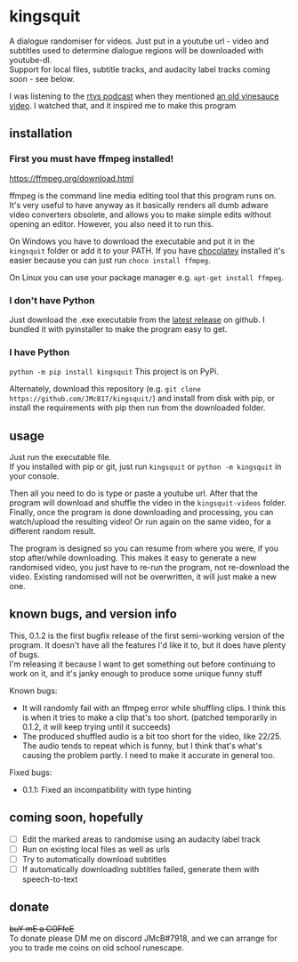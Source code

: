 # kingsquit
A dialogue randomiser for videos. Just put in a youtube url - video and subtitles used to determine dialogue regions will be downloaded with youtube-dl.    
Support for local files, subtitle tracks, and audacity label tracks coming soon - see below.

I was listening to the [rtvs podcast](https://wayneradiotv.podbean.com/) when they mentioned [an old vinesauce video](https://youtu.be/RqunFIEI1IY). I watched that, and it inspired me to make this program

## installation
### First you must have ffmpeg installed!
https://ffmpeg.org/download.html

ffmpeg is the command line media editing tool that this program runs on. It's very useful to have anyway as it basically renders all dumb adware video converters obsolete, and allows you to make simple edits without opening an editor. However, you also need it to run this.

On Windows you have to download the executable and put it in the `kingsquit` folder or add it to your PATH. If you have [chocolatey](https://chocolatey.org/) installed it's easier because you can just run `choco install ffmpeg`.

On Linux you can use your package manager e.g. `apt-get install ffmpeg`.

### I don't have Python
Just download the .exe executable from the [latest release](https://github.com/JMcB17/kingsquit/releases/latest) on github. I bundled it with pyinstaller to make the program easy to get.

### I have Python
`python -m pip install kingsquit`
This project is on PyPi.

Alternately, download this repository (e.g. `git clone https://github.com/JMcB17/kingsquit/`) and install from disk with pip, or install the requirements with pip then run from the downloaded folder.

## usage
Just run the executable file.    
If you installed with pip or git, just run `kingsquit` or `python -m kingsquit` in your console.

Then all you need to do is type or paste a youtube url. After that the program will download and shuffle the video in the `kingsquit-videos` folder.    
Finally, once the program is done downloading and processing, you can watch/upload the resulting video! Or run again on the same video, for a different random result.

The program is designed so you can resume from where you were, if you stop after/while downloading. This makes it easy to generate a new randomised video, you just have to re-run the program, not re-download the video. Existing randomised will not be overwritten, it will just make a new one.

## known bugs, and version info

This, 0.1.2 is the first bugfix release of the first semi-working version of the program. It doesn't have all the features I'd like it to, but it does have plenty of bugs.    
I'm releasing it because I want to get something out before continuing to work on it, and it's janky enough to produce some unique funny stuff

Known bugs:
- It will randomly fail with an ffmpeg error while shuffling clips. I think this is when it tries to make a clip that's too short. (patched temporarily in 0.1.2, it will keep trying until it succeeds)
- The produced shuffled audio is a bit too short for the video, like 22/25. The audio tends to repeat which is funny, but I think that's what's causing the problem partly. I need to make it accurate in general too.

Fixed bugs:
- 0.1.1: Fixed an incompatibility with type hinting

## coming soon, hopefully
- [ ] Edit the marked areas to randomise using an audacity label track
- [ ] Run on existing local files as well as urls
- [ ] Try to automatically download subtitles
- [ ] If automatically downloading subtitles failed, generate them with speech-to-text

## donate
~~buY mE a COFfeE~~    
To donate please DM me on discord JMcB#7918, and we can arrange for you to trade me coins on old school runescape.
